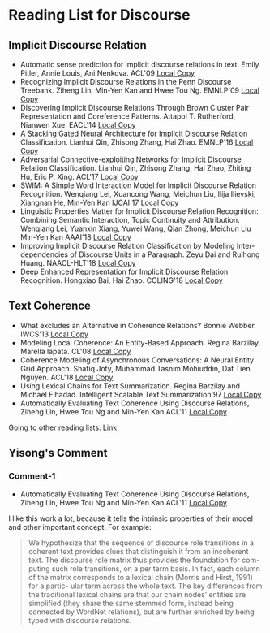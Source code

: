 # Reading List for Discourse



## Implicit Discourse Relation

- Automatic sense prediction for implicit discourse relations in text. Emily Pitler, Annie Louis, Ani Nenkova. ACL'09 [Local Copy](files/ACL2009-pitler.pdf)
- Recognizing Implicit Discourse Relations in the Penn Discourse Treebank. Ziheng Lin, Min-Yen Kan and Hwee Tou Ng. EMNLP'09  [Local Copy](files/D09-1036.pdf)
- Discovering Implicit Discourse Relations Through Brown Cluster Pair Representation and Coreference Patterns. Attapol T. Rutherford, Nianwen Xue. EACL'14 [Local Copy](files/EACL14-1068.pdf)
- A Stacking Gated Neural Architecture for Implicit Discourse Relation Classification. Lianhui Qin, Zhisong Zhang, Hai Zhao. EMNLP'16 [Local Copy](files/D16-1246.pdf)
- Adversarial Connective-exploiting Networks for Implicit Discourse Relation Classification. Lianhui Qin, Zhisong Zhang, Hai Zhao, Zhiting Hu, Eric P. Xing. ACL'17 [Local Copy](files/P17-1093.pdf)
- SWIM: A Simple Word Interaction Model for Implicit Discourse Relation Recognition. Wenqiang Lei, Xuancong Wang, Meichun Liu, Ilija Ilievski, Xiangnan He, Min-Yen Kan IJCAI'17 [Local Copy](files/swim-simple-word.pdf)
- Linguistic Properties Matter for Implicit Discourse Relation Recognition: Combining Semantic Interaction, Topic Continuity and Attribution. Wenqiang Lei, Yuanxin Xiang, Yuwei Wang, Qian Zhong, Meichun Liu Min-Yen Kan AAAI'18 [Local Copy](files/11-linguistic-properties-matter.pdf)
- Improving Implicit Discourse Relation Classification by Modeling Inter-dependencies of Discourse Units in a Paragraph.  Zeyu Dai and Ruihong Huang. NAACL-HLT'18 [Local Copy](files/N18-1013.pdf)
- Deep Enhanced Representation for Implicit Discourse Relation Recognition. Hongxiao Bai, Hai Zhao. COLING'18 [Local Copy](files/C18-1048.pdf)



## Text Coherence

- What excludes an Alternative in Coherence Relations? Bonnie Webber. IWCS'13 [Local Copy](files/W13-0124.pdf)
-  Modeling Local Coherence: An Entity-Based Approach. Regina Barzilay, Marella lapata. CL'08  [Local Copy](files/coherence.pdf)
- Coherence Modeling of Asynchronous Conversations: A Neural Entity Grid Approach. Shafiq Joty, Muhammad Tasnim Mohiuddin, Dat Tien Nguyen. ACL'18 [Local Copy](files/P18-1052.pdf)
- Using Lexical Chains for Text Summarization. Regina Barzilay and Michael Elhadad. Intelligent Scalable Text Summarization'97 [Local Copy](files/chain-sum.pdf)
- Automatically Evaluating Text Coherence Using Discourse Relations, Ziheng Lin, Hwee Tou Ng and Min-Yen Kan ACL'11 [Local Copy](files/acl2011-lin.pdf)



Going to other reading lists: [Link](https://yisong.me/readpapers)



## Yisong's Comment

### Comment-1

- Automatically Evaluating Text Coherence Using Discourse Relations, Ziheng Lin, Hwee Tou Ng and Min-Yen Kan ACL'11 [Local Copy](files/acl2011-lin.pdf)

I like this work a lot, because it tells the intrinsic properties of their model and other important concept. For example:

> We hypothesize that the sequence of discourse role transitions in a coherent text provides clues that distinguish it from an incoherent text. The discourse role matrix thus provides the foundation for com- puting such role transitions, on a per term basis. In fact, each column of the matrix corresponds to a lexical chain (Morris and Hirst, 1991) for a partic- ular term across the whole text. The key differences from the traditional lexical chains are that our chain nodes’ entities are simplified (they share the same stemmed form, instead being connected by WordNet relations), but are further enriched by being typed with discourse relations. 

